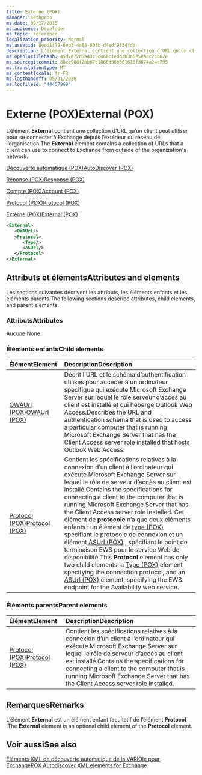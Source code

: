 ```yaml
---
title: Externe (POX)
manager: sethgros
ms.date: 09/17/2015
ms.audience: Developer
ms.topic: reference
localization_priority: Normal
ms.assetid: 8eed1f79-6eb3-4a88-80fb-d4edf9f34fda
description: L’élément External contient une collection d’URL qu’un client peut utiliser pour se connecter à Exchange depuis l’extérieur du réseau de l’organisation.
ms.openlocfilehash: 45d7e72c5a43c5c468c1edd303a5e5ea8c2cb62e
ms.sourcegitcommit: 88ec988f2bb67c1866d06b361615f3674a24e795
ms.translationtype: MT
ms.contentlocale: fr-FR
ms.lasthandoff: 05/31/2020
ms.locfileid: "44457969"
---
```

# <a name="external-pox"></a><span data-ttu-id="e52a5-103">Externe (POX)</span><span class="sxs-lookup"><span data-stu-id="e52a5-103">External (POX)</span></span>

<span data-ttu-id="e52a5-104">L’élément **External** contient une collection d’URL qu’un client peut utiliser pour se connecter à Exchange depuis l’extérieur du réseau de l’organisation.</span><span class="sxs-lookup"><span data-stu-id="e52a5-104">The **External** element contains a collection of URLs that a client can use to connect to Exchange from outside of the organization's network.</span></span> 
  
[<span data-ttu-id="e52a5-105">Découverte automatique (POX)</span><span class="sxs-lookup"><span data-stu-id="e52a5-105">AutoDiscover (POX)</span></span>](autodiscover-pox.md)
  
[<span data-ttu-id="e52a5-106">Réponse (POX)</span><span class="sxs-lookup"><span data-stu-id="e52a5-106">Response (POX)</span></span>](response-pox.md)
  
[<span data-ttu-id="e52a5-107">Compte (POX)</span><span class="sxs-lookup"><span data-stu-id="e52a5-107">Account (POX)</span></span>](account-pox.md)
  
[<span data-ttu-id="e52a5-108">Protocol (POX)</span><span class="sxs-lookup"><span data-stu-id="e52a5-108">Protocol (POX)</span></span>](protocol-pox.md)
  
[<span data-ttu-id="e52a5-109">Externe (POX)</span><span class="sxs-lookup"><span data-stu-id="e52a5-109">External (POX)</span></span>](external-pox.md)
  
```XML
<External>
   <OWAUrl/>
   <Protocol>
      <Type/>
      <ASUrl/>
   </Protocol>
</External>

```

## <a name="attributes-and-elements"></a><span data-ttu-id="e52a5-110">Attributs et éléments</span><span class="sxs-lookup"><span data-stu-id="e52a5-110">Attributes and elements</span></span>

<span data-ttu-id="e52a5-111">Les sections suivantes décrivent les attributs, les éléments enfants et les éléments parents.</span><span class="sxs-lookup"><span data-stu-id="e52a5-111">The following sections describe attributes, child elements, and parent elements.</span></span>
  
### <a name="attributes"></a><span data-ttu-id="e52a5-112">Attributs</span><span class="sxs-lookup"><span data-stu-id="e52a5-112">Attributes</span></span>

<span data-ttu-id="e52a5-113">Aucune.</span><span class="sxs-lookup"><span data-stu-id="e52a5-113">None.</span></span>
  
### <a name="child-elements"></a><span data-ttu-id="e52a5-114">Éléments enfants</span><span class="sxs-lookup"><span data-stu-id="e52a5-114">Child elements</span></span>

|<span data-ttu-id="e52a5-115">**Élément**</span><span class="sxs-lookup"><span data-stu-id="e52a5-115">**Element**</span></span>|<span data-ttu-id="e52a5-116">**Description**</span><span class="sxs-lookup"><span data-stu-id="e52a5-116">**Description**</span></span>|
|:-----|:-----|
|[<span data-ttu-id="e52a5-117">OWAUrl (POX)</span><span class="sxs-lookup"><span data-stu-id="e52a5-117">OWAUrl (POX)</span></span>](owaurl-pox.md) <br/> |<span data-ttu-id="e52a5-118">Décrit l’URL et le schéma d’authentification utilisés pour accéder à un ordinateur spécifique qui exécute Microsoft Exchange Server sur lequel le rôle serveur d’accès au client est installé et qui héberge Outlook Web Access.</span><span class="sxs-lookup"><span data-stu-id="e52a5-118">Describes the URL and authentication schema that is used to access a particular computer that is running Microsoft Exchange Server that has the Client Access server role installed that hosts Outlook Web Access.</span></span>  <br/> |
|[<span data-ttu-id="e52a5-119">Protocol (POX)</span><span class="sxs-lookup"><span data-stu-id="e52a5-119">Protocol (POX)</span></span>](protocol-pox.md) <br/> |<span data-ttu-id="e52a5-120">Contient les spécifications relatives à la connexion d’un client à l’ordinateur qui exécute Microsoft Exchange Server sur lequel le rôle de serveur d’accès au client est installé.</span><span class="sxs-lookup"><span data-stu-id="e52a5-120">Contains the specifications for connecting a client to the computer that is running Microsoft Exchange Server that has the Client Access server role installed.</span></span> <span data-ttu-id="e52a5-121">Cet élément de **protocole** n’a que deux éléments enfants : un élément de [type (POX)](type-pox.md) spécifiant le protocole de connexion et un élément [ASUrl (POX)](asurl-pox.md) , spécifiant le point de terminaison EWS pour le service Web de disponibilité.</span><span class="sxs-lookup"><span data-stu-id="e52a5-121">This **Protocol** element has only two child elements: a [Type (POX)](type-pox.md) element specifying the connection protocol, and an [ASUrl (POX)](asurl-pox.md) element, specifying the EWS endpoint for the Availability web service.</span></span>  <br/> |
   
### <a name="parent-elements"></a><span data-ttu-id="e52a5-122">Éléments parents</span><span class="sxs-lookup"><span data-stu-id="e52a5-122">Parent elements</span></span>

|<span data-ttu-id="e52a5-123">**Élément**</span><span class="sxs-lookup"><span data-stu-id="e52a5-123">**Element**</span></span>|<span data-ttu-id="e52a5-124">**Description**</span><span class="sxs-lookup"><span data-stu-id="e52a5-124">**Description**</span></span>|
|:-----|:-----|
|[<span data-ttu-id="e52a5-125">Protocol (POX)</span><span class="sxs-lookup"><span data-stu-id="e52a5-125">Protocol (POX)</span></span>](protocol-pox.md) <br/> |<span data-ttu-id="e52a5-126">Contient les spécifications relatives à la connexion d’un client à l’ordinateur qui exécute Microsoft Exchange Server sur lequel le rôle de serveur d’accès au client est installé.</span><span class="sxs-lookup"><span data-stu-id="e52a5-126">Contains the specifications for connecting a client to the computer that is running Microsoft Exchange Server that has the Client Access server role installed.</span></span>  <br/> |
   
## <a name="remarks"></a><span data-ttu-id="e52a5-127">Remarques</span><span class="sxs-lookup"><span data-stu-id="e52a5-127">Remarks</span></span>

<span data-ttu-id="e52a5-128">L’élément **External** est un élément enfant facultatif de l’élément **Protocol** .</span><span class="sxs-lookup"><span data-stu-id="e52a5-128">The **External** element is an optional child element of the **Protocol** element.</span></span> 
  
## <a name="see-also"></a><span data-ttu-id="e52a5-129">Voir aussi</span><span class="sxs-lookup"><span data-stu-id="e52a5-129">See also</span></span>



[<span data-ttu-id="e52a5-130">Éléments XML de découverte automatique de la VARIOle pour Exchange</span><span class="sxs-lookup"><span data-stu-id="e52a5-130">POX Autodiscover XML elements for Exchange</span></span>](pox-autodiscover-xml-elements-for-exchange.md)


